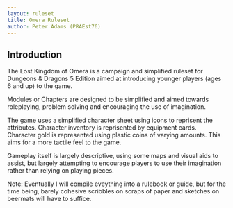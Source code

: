 ```yaml
---
layout: ruleset
title: Omera Ruleset
author: Peter Adams (PRAEst76)
---
```

## Introduction

The Lost Kingdom of Omera is a campaign and simplified ruleset for Dungeons & Dragons 5 Edition aimed at introducing younger players (ages 6 and up) to the game.

Modules or Chapters are designed to be simplified and aimed towards roleplaying, problem solving and encouraging the use of imagination.

The game uses a simplified character sheet using icons to reprisent the attributes. Character inventory is reprisented by equipment cards. Character gold is represented using plastic coins of varying amounts. This aims for a more tactile feel to the game.

Gameplay itself is largely descriptive, using some maps and visual aids to assist, but largely attempting to encourage players to use their imagination rather than relying on playing pieces.

Note: Eventually I will compile eveything into a rulebook or guide, but for the time being, barely cohesive scribbles on scraps of paper and sketches on beermats will have to suffice.
